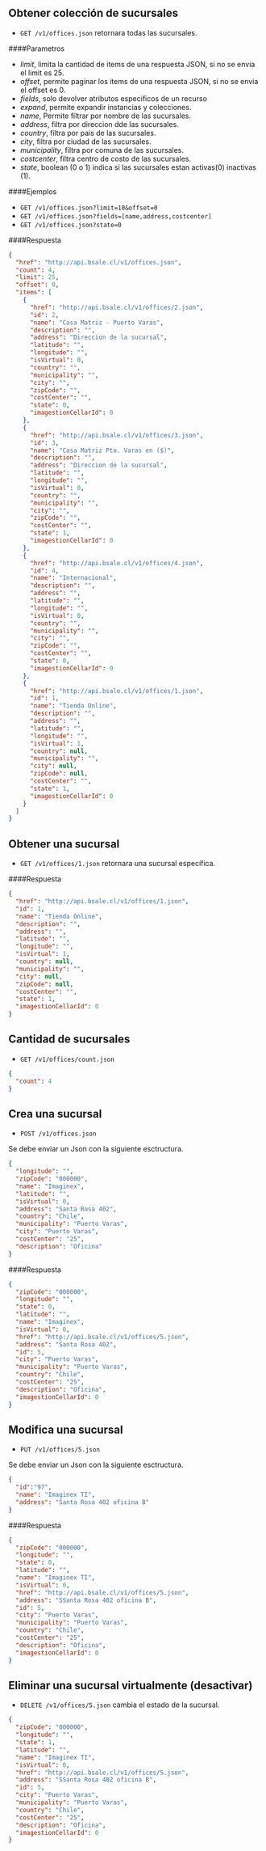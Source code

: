 Obtener colección de sucursales
-------------------------------

* `GET /v1/offices.json` retornara todas las sucursales.

####Parametros

- *limit*, limita la cantidad de items de una respuesta JSON, si no se envia el limit es 25.
- *offset*, permite paginar los items de una respuesta JSON, si no se envia el offset es 0.
- *fields*, solo devolver atributos especificos de un recurso
- *expand*, permite expandir instancias y colecciones.
- *name*, Permite filtrar por nombre de las sucursales.
- *address*, filtra por direccion dde las sucursales.
- *country*, filtra por pais de las sucursales.
- *city*, filtra por ciudad de las sucursales.
- *municipality*, filtra por comuna de las sucursales.
- *costcenter*, filtra centro de costo de las sucursales.
- *state*, boolean (0 o 1) indica si las sucursales estan activas(0) inactivas (1).

####Ejemplos

* `GET /v1/offices.json?limit=10&offset=0`
* `GET /v1/offices.json?fields=[name,address,costcenter]`
* `GET /v1/offices.json?state=0`

####Respuesta
```json
{
  "href": "http://api.bsale.cl/v1/offices.json",
  "count": 4,
  "limit": 25,
  "offset": 0,
  "items": [
    {
      "href": "http://api.bsale.cl/v1/offices/2.json",
      "id": 2,
      "name": "Casa Matriz - Puerto Varas",
      "description": "",
      "address": "Direccion de la sucursal",
      "latitude": "",
      "longitude": "",
      "isVirtual": 0,
      "country": "",
      "municipality": "",
      "city": "",
      "zipCode": "",
      "costCenter": "",
      "state": 0,
      "imagestionCellarId": 0
    },
    {
      "href": "http://api.bsale.cl/v1/offices/3.json",
      "id": 3,
      "name": "Casa Matriz Pto. Varas en ($)",
      "description": "",
      "address": "Direccion de la sucursal",
      "latitude": "",
      "longitude": "",
      "isVirtual": 0,
      "country": "",
      "municipality": "",
      "city": "",
      "zipCode": "",
      "costCenter": "",
      "state": 1,
      "imagestionCellarId": 0
    },
    {
      "href": "http://api.bsale.cl/v1/offices/4.json",
      "id": 4,
      "name": "Internacional",
      "description": "",
      "address": "",
      "latitude": "",
      "longitude": "",
      "isVirtual": 0,
      "country": "",
      "municipality": "",
      "city": "",
      "zipCode": "",
      "costCenter": "",
      "state": 0,
      "imagestionCellarId": 0
    },
    {
      "href": "http://api.bsale.cl/v1/offices/1.json",
      "id": 1,
      "name": "Tienda Online",
      "description": "",
      "address": "",
      "latitude": "",
      "longitude": "",
      "isVirtual": 1,
      "country": null,
      "municipality": "",
      "city": null,
      "zipCode": null,
      "costCenter": "",
      "state": 1,
      "imagestionCellarId": 0
    }
  ]
}
```
Obtener una sucursal
--------------------

* `GET /v1/offices/1.json` retornara una sucursal específica.

####Respuesta
```json
{
  "href": "http://api.bsale.cl/v1/offices/1.json",
  "id": 1,
  "name": "Tienda Online",
  "description": "",
  "address": "",
  "latitude": "",
  "longitude": "",
  "isVirtual": 1,
  "country": null,
  "municipality": "",
  "city": null,
  "zipCode": null,
  "costCenter": "",
  "state": 1,
  "imagestionCellarId": 0
}
```
Cantidad de sucursales
----------------------

* `GET /v1/offices/count.json`
```json
{
  "count": 4
}
```
Crea una sucursal
-----------------

* `POST /v1/offices.json`

Se debe enviar un Json con la siguiente esctructura.
```json
{
  "longitude": "",
  "zipCode": "000000",
  "name": "Imaginex",
  "latitude": "",
  "isVirtual": 0,
  "address": "Santa Rosa 402",
  "country": "Chile",
  "municipality": "Puerto Varas",
  "city": "Puerto Varas",
  "costCenter": "25",
  "description": "Oficina"
}
```
####Respuesta
```json
{
  "zipCode": "000000",
  "longitude": "",
  "state": 0,
  "latitude": "",
  "name": "Imaginex",
  "isVirtual": 0,
  "href": "http://api.bsale.cl/v1/offices/5.json",
  "address": "Santa Rosa 402",
  "id": 5,
  "city": "Puerto Varas",
  "municipality": "Puerto Varas",
  "country": "Chile",
  "costCenter": "25",
  "description": "Oficina",
  "imagestionCellarId": 0
}
```
Modifica una sucursal
---------------------

* `PUT /v1/offices/5.json`

Se debe enviar un Json con la siguiente esctructura.
```json
{
  "id":"97",
  "name": "Imaginex TI",
  "address": "Santa Rosa 402 oficina B" 
}
```
####Respuesta
```json
{
  "zipCode": "000000",
  "longitude": "",
  "state": 0,
  "latitude": "",
  "name": "Imaginex TI",
  "isVirtual": 0,
  "href": "http://api.bsale.cl/v1/offices/5.json",
  "address": "SSanta Rosa 402 oficina B",
  "id": 5,
  "city": "Puerto Varas",
  "municipality": "Puerto Varas",
  "country": "Chile",
  "costCenter": "25",
  "description": "Oficina",
  "imagestionCellarId": 0
}
```
Eliminar una sucursal virtualmente (desactivar)
-----------------------------------------------

* `DELETE /v1/offices/5.json` cambia el estado de la sucursal.
```json
{
  "zipCode": "000000",
  "longitude": "",
  "state": 1,
  "latitude": "",
  "name": "Imaginex TI",
  "isVirtual": 0,
  "href": "http://api.bsale.cl/v1/offices/5.json",
  "address": "SSanta Rosa 402 oficina B",
  "id": 5,
  "city": "Puerto Varas",
  "municipality": "Puerto Varas",
  "country": "Chile",
  "costCenter": "25",
  "description": "Oficina",
  "imagestionCellarId": 0
}
```